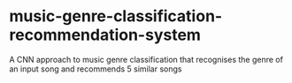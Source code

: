 # music-genre-classification-recommendation-system
A CNN approach to music genre classification that recognises the genre of an input song and recommends 5 similar songs
